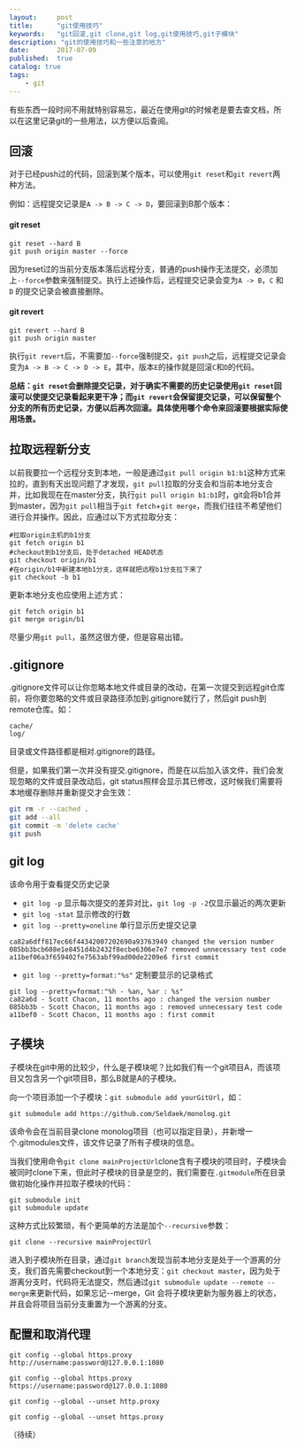 ```yaml
---
layout:     post
title:      "git使用技巧"
keywords:   "git回滚,git clone,git log,git使用技巧,git子模块" 
description: "git的使用技巧和一些注意的地方"
date:       2017-07-09
published:  true 
catalog: true
tags:
    - git 
---
```


有些东西一段时间不用就特别容易忘，最近在使用git的时候老是要去查文档，所以在这里记录git的一些用法，以方便以后查阅。

## 回滚
对于已经push过的代码，回滚到某个版本，可以使用`git reset`和`git revert`两种方法。

例如：远程提交记录是`A -> B -> C -> D`，要回滚到B那个版本：
#### git reset
```
git reset --hard B
git push origin master --force
```
因为reset过的当前分支版本落后远程分支，普通的push操作无法提交，必须加上`--force`参数来强制提交。执行上述操作后，远程提交记录会变为`A -> B`，`C` 和 `D` 的提交记录会被直接删除。
#### git revert
```
git revert --hard B
git push origin master 
```
执行`git revert`后，不需要加`--force`强制提交，`git push`之后，远程提交记录会变为`A -> B -> C -> D -> E`，其中，版本`E`的操作就是回滚`C`和`D`的代码。

**总结：`git reset`会删除提交记录，对于确实不需要的历史记录使用`git reset`回滚可以使提交记录看起来更干净；而`git revert`会保留提交记录，可以保留整个分支的所有历史记录，方便以后再次回滚。具体使用哪个命令来回滚要根据实际使用场景。**

## 拉取远程新分支
以前我要拉一个远程分支到本地，一般是通过`git pull origin b1:b1`这种方式来拉的，直到有天出现问题了才发现，`git pull`拉取的分支会和当前本地分支合并，比如我现在在master分支，执行`git pull origin b1:b1`时，git会将b1合并到master，因为`git pull`相当于`git fetch`+`git merge`，而我们往往不希望他们进行合并操作。因此，应通过以下方式拉取分支：
```git
#拉取origin主机的b1分支
git fetch origin b1
#checkout到b1分支后，处于detached HEAD状态
git checkout origin/b1
#在origin/b1中新建本地b1分支，这样就把远程b1分支拉下来了
git checkout -b b1
```
更新本地分支也应使用上述方式：
```git
git fetch origin b1
git merge origin/b1
```
尽量少用`git pull`，虽然这很方便，但是容易出错。

## .gitignore
.gitignore文件可以让你忽略本地文件或目录的改动，在第一次提交到远程git仓库前，将你要忽略的文件或目录路径添加到.gitignore就行了，然后git push到remote仓库。如：
```
cache/
log/
```
目录或文件路径都是相对.gitignore的路径。

但是，如果我们第一次并没有提交.gitignore，而是在以后加入该文件，我们会发现忽略的文件或目录改动后，git status照样会显示其已修改，这时候我们需要将本地缓存删除并重新提交才会生效：
```bash
git rm -r --cached .
git add --all
git commit -m 'delete cache'
git push
```

## git log
该命令用于查看提交历史记录

* `git log -p` 显示每次提交的差异对比，`git log -p -2`仅显示最近的两次更新
* `git log -stat` 显示修改的行数
* `git log --pretty=oneline` 单行显示历史提交记录
```
ca82a6dff817ec66f44342007202690a93763949 changed the version number
085bb3bcb608e1e8451d4b2432f8ecbe6306e7e7 removed unnecessary test code
a11bef06a3f659402fe7563abf99ad00de2209e6 first commit
```
* `git log --pretty=format:"%s"` 定制要显示的记录格式
```
git log --pretty=format:"%h - %an, %ar : %s"
ca82a6d - Scott Chacon, 11 months ago : changed the version number
085bb3b - Scott Chacon, 11 months ago : removed unnecessary test code
a11bef0 - Scott Chacon, 11 months ago : first commit
```

## 子模块
子模块在git中用的比较少，什么是子模块呢？比如我们有一个git项目A，而该项目又包含另一个git项目B，那么B就是A的子模块。

向一个项目添加一个子模块：`git submodule add yourGitUrl`，如：
```
git submodule add https://github.com/Seldaek/monolog.git
```
该命令会在当前目录clone monolog项目（也可以指定目录），并新增一个.gitmodules文件，该文件记录了所有子模块的信息。

当我们使用命令`git clone mainProjectUrl`clone含有子模块的项目时，子模块会被同时clone下来，但此时子模块的目录是空的，我们需要在`.gitmodule`所在目录做初始化操作并拉取子模块的代码：
```
git submodule init
git submodule update
```
这种方式比较繁琐，有个更简单的方法是加个`--recursive`参数：
```
git clone --recursive mainProjectUrl
```

进入到子模块所在目录，通过`git branch`发现当前本地分支是处于一个游离的分支，我们首先需要checkout到一个本地分支：`git checkout master`，因为处于游离分支时，代码将无法提交，然后通过`git submodule update --remote --merge`来更新代码，如果忘记--merge，Git 会将子模块更新为服务器上的状态，并且会将项目当前分支重置为一个游离的分支。

## 配置和取消代理
```
git config --global https.proxy http://username:password@127.0.0.1:1080

git config --global https.proxy https://username:password@127.0.0.1:1080

git config --global --unset http.proxy

git config --global --unset https.proxy
```

（待续）
